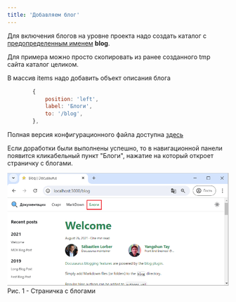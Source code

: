 ```yaml
---
title: 'Добавляем блог'
---
```


Для включения блогов на уровне проекта надо создать каталог с <u>предопределенным именем</u> **blog**.

Для примера можно просто скопировать из ранее созданного tmp сайта каталог целиком.

В массив items надо добавить объект описания блога

```js title="docusaurus.config.js"
        {
            position: 'left',
            label: 'Блоги', 
            to: '/blog', 
        },
```

Полная версия конфигурационного файла доступна [здесь](pathname:///files/docusaurus.config_navbar_menu_to_blog.txt)

Если доработки были выполнены успешно, то в навигационной панели появится кликабельный пункт "Блоги",
нажатие на который откроет страничку с блогами.


![](img/blog1.png)  
Рис. 1 - Страничка с блогами 


